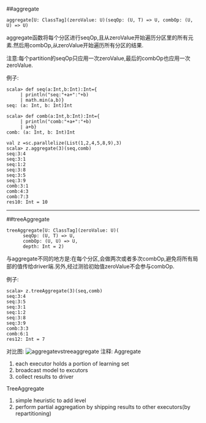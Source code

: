 ##aggregate

```
aggregate[U: ClassTag](zeroValue: U)(seqOp: (U, T) => U, combOp: (U, U) => U)
```
aggregate函数将每个分区进行seqOp,且从zeroValue开始遍历分区里的所有元素.然后用combOp,从zeroValue开始遍历所有分区的结果.

注意:每个partition的seqOp只应用一次zeroValue,最后的combOp也应用一次zeroValue.

例子:

```
scala> def seq(a:Int,b:Int):Int={
     | println("seq:"+a+":"+b)
     | math.min(a,b)}
seq: (a: Int, b: Int)Int

scala> def comb(a:Int,b:Int):Int={
     | println("comb:"+a+":"+b)
     | a+b}
comb: (a: Int, b: Int)Int

val z =sc.parallelize(List(1,2,4,5,8,9),3)
scala> z.aggregate(3)(seq,comb)
seq:3:4
seq:3:1
seq:1:2
seq:3:8
seq:3:5
seq:3:9
comb:3:1
comb:4:3
comb:7:3
res10: Int = 10
```


----------
##treeAggregate

```
treeAggregate[U: ClassTag](zeroValue: U)(
      seqOp: (U, T) => U,
      combOp: (U, U) => U,
      depth: Int = 2)
```
与aggregate不同的地方是:在每个分区,会做两次或者多次combOp,避免将所有局部的值传给driver端.另外,经过测验初始值zeroValue不会参与combOp.

例子:

```
scala> z.treeAggregate(3)(seq,comb)
seq:3:4
seq:3:5
seq:3:1
seq:1:2
seq:3:8
seq:3:9
comb:3:3
comb:6:1
res12: Int = 7
```
对比图:
![aggregatevstreeaggregate](http://img.blog.csdn.net/20160802160845633)
注释:
Aggregate
 

 1. each executor holds a portion of learning set
 2.  broadcast model to excutors
 3. collect results to driver
 
TreeAggregate

 1. simple heuristic to add level
 2. perform partial aggregation by shipping results to other executors(by repartitioning)
